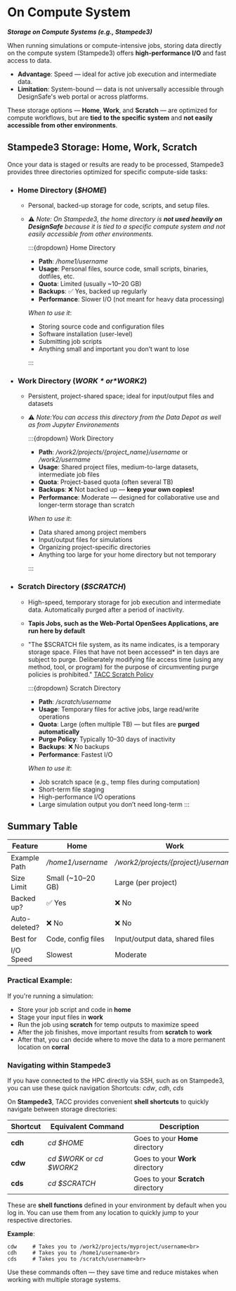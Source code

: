 # On Compute System
***Storage on Compute Systems (e.g., Stampede3)***

When running simulations or compute-intensive jobs, storing data directly on the compute system (Stampede3) offers **high-performance I/O** and fast access to data. 


* **Advantage**: Speed — ideal for active job execution and intermediate data.
* **Limitation**: System-bound — data is not universally accessible through DesignSafe's web portal or across platforms.

These storage options — **Home**, **Work**, and **Scratch** — are optimized for compute workflows, but are **tied to the specific system** and **not easily accessible from other environments**. 

## Stampede3 Storage: Home, Work, Scratch

Once your data is staged or results are ready to be processed, Stampede3 provides three directories optimized for specific compute-side tasks:

* ### **Home Directory (*$HOME*)**

  * Personal, backed-up storage for code, scripts, and setup files.
  * ⚠️ *Note: On Stampede3, the home directory is **not used heavily on DesignSafe** because it is tied to a specific compute system and not easily accessible from other environments.*
    
    :::{dropdown} Home Directory
    
    * **Path**: */home1/username*
    * **Usage**: Personal files, source code, small scripts, binaries, dotfiles, etc.
    * **Quota**: Limited (usually \~10–20 GB)
    * **Backups**: ✅ Yes, backed up regularly
    * **Performance**: Slower I/O (not meant for heavy data processing)
    
    *When to use it*:
    
    * Storing source code and configuration files
    * Software installation (user-level)
    * Submitting job scripts
    * Anything small and important you don’t want to lose
    
    :::

* ### **Work Directory (*$WORK* or *$WORK2*)**

  * Persistent, project-shared space; ideal for input/output files and datasets
  * ⚠️ *Note:You can access this directory from the Data Depot as well as from Jupyter Environements*
    
    :::{dropdown} Work Directory

    * **Path**: */work2/projects/{project_name}/username* or */work2/username*
    * **Usage**: Shared project files, medium-to-large datasets, intermediate job files
    * **Quota**: Project-based quota (often several TB)
    * **Backups**: ❌ Not backed up — **keep your own copies!**
    * **Performance**: Moderate — designed for collaborative use and longer-term storage than scratch
    
    *When to use it*:
    
    * Data shared among project members
    * Input/output files for simulations
    * Organizing project-specific directories
    * Anything too large for your home directory but not temporary
    
    :::

* ### **Scratch Directory (*$SCRATCH*)**

  * High-speed, temporary storage for job execution and intermediate data. Automatically purged after a period of inactivity.
  * **Tapis Jobs, such as the Web-Portal OpenSees Applications, are run here by default**
  * "The $SCRATCH file system, as its name indicates, is a temporary storage space. Files that have not been accessed* in ten days are subject to purge. Deliberately modifying file access time (using any method, tool, or program) for the purpose of circumventing purge policies is prohibited." [TACC Scratch Policy](https://docs.tacc.utexas.edu/hpc/stampede3/#scratchpolicy)
    
    :::{dropdown} Scratch Directory

    
    * **Path**: */scratch/username*
    * **Usage**: Temporary files for active jobs, large read/write operations
    * **Quota**: Large (often multiple TB) — but files are **purged automatically**
    * **Purge Policy**: Typically 10–30 days of inactivity
    * **Backups**: ❌ No backups
    * **Performance**: Fastest I/O
    
    *When to use it*:
    
    * Job scratch space (e.g., temp files during computation)
    * Short-term file staging
    * High-performance I/O operations
    * Large simulation output you don’t need long-term
    :::





## Summary Table

| Feature       | **Home**           | **Work**                             | **Scratch**           |
| ------------- | ------------------ | ------------------------------------ | --------------------- |
| Example Path          | */home1/username*  | */work2/projects/{project}/username* | */scratch/username*   |
| Size Limit    | Small (\~10–20 GB) | Large (per project)                  | Very large (multi-TB) |
| Backed up?    | ✅ Yes              | ❌ No                                 | ❌ No                  |
| Auto-deleted? | ❌ No               | ❌ No                                 | ✅ Yes (inactivity)    |
| Best for      | Code, config files | Input/output data, shared files      | Temp job files        |
| I/O Speed     | Slowest            | Moderate                             | Fastest               |

### Practical Example:

If you're running a simulation:

* Store your job script and code in **home**
* Stage your input files in **work**
* Run the job using **scratch** for temp outputs to maximize speed
* After the job finishes, move important results from **scratch** to **work**
* After that, you can decide where to move the data to a more permanent location on **corral**


### Navigating within Stampede3

If you have connected to the HPC directly via SSH, such as on Stampede3, you can use these quick navigation Shortcuts: *cdw*, *cdh*, *cds*

On **Stampede3**, TACC provides convenient **shell shortcuts** to quickly navigate between storage directories:

| Shortcut | Equivalent Command        | Description                        |
| -------- | ------------------------- | ---------------------------------- |
| **cdh**    | *cd $HOME*                | Goes to your **Home** directory    |
| **cdw**    | *cd $WORK* or *cd $WORK2* | Goes to your **Work** directory    |
| **cds**    | *cd $SCRATCH*             | Goes to your **Scratch** directory |

These are **shell functions** defined in your environment by default when you log in. You can use them from any location to quickly jump to your respective directories.

**Example**:

```
cdw     # Takes you to /work2/projects/myproject/username<br>
cdh     # Takes you to /home1/username<br>
cds     # Takes you to /scratch/username<br>
```

Use these commands often — they save time and reduce mistakes when working with multiple storage systems.


